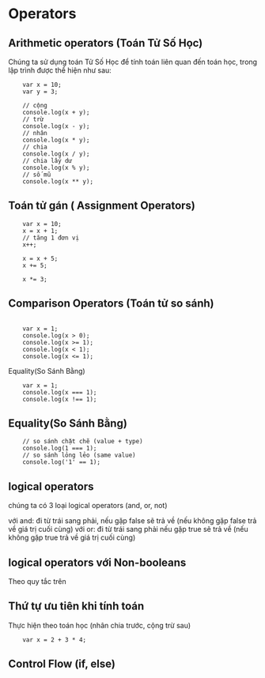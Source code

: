 # Operators 

## Arithmetic operators (Toán Tử Số Học)

Chúng ta sử dụng toán Tử Số Học để tính toán liên quan đến toán học, trong lập trình được thể hiện như sau:

```
    var x = 10;
    var y = 3;

    // cộng
    console.log(x + y);
    // trừ
    console.log(x - y);
    // nhân
    console.log(x * y);
    // chia
    console.log(x / y);
    // chia lấy dư
    console.log(x % y);
    // số mũ
    console.log(x ** y);

```

## Toán tử gán ( Assignment Operators)

```
    var x = 10;
    x = x + 1;
    // tăng 1 đơn vị
    x++;

    x = x + 5;
    x += 5;

    x *= 3;
```

## Comparison Operators (Toán tử so sánh)

```

    var x = 1;
    console.log(x > 0);
    console.log(x >= 1);
    console.log(x < 1);
    console.log(x <= 1);

```

Equality(So Sánh Bằng)

```
    var x = 1;
    console.log(x === 1);
    console.log(x !== 1);

```

## Equality(So Sánh Bằng)

```
    // so sánh chặt chẽ (value + type)
    console.log(1 === 1);
    // so sánh lỏng lẻo (same value)
    console.log('1' == 1);

```

## logical operators

chúng ta có 3 loại logical operators (and, or, not)

với and: đi từ trái sang phải, nếu gặp false sẽ trả về (nếu không gặp false trả về giá trị cuối cùng)
với or: đi từ trái sang phải nếu gặp true sẽ trả về (nếu không gặp true trả về giá trị cuối cùng)

## logical operators với Non-booleans

Theo quy tắc trên

## Thứ tự ưu tiên khi tính toán

Thực hiện theo toán học (nhân chia trước, cộng trừ sau)

```
    var x = 2 + 3 * 4;

```

## Control Flow (if, else)